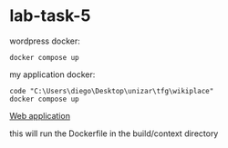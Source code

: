 # lab-task-5

wordpress docker:

`docker compose up`

my application docker:

```shell
code "C:\Users\diego\Desktop\unizar\tfg\wikiplace"
docker compose up
```

[Web application](http://localhost/)

this will run the Dockerfile in the build/context directory
